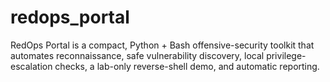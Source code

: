 # redops_portal
RedOps Portal is a compact, Python + Bash offensive-security toolkit that automates reconnaissance, safe vulnerability discovery, local privilege-escalation checks, a lab-only reverse-shell demo, and automatic reporting.
